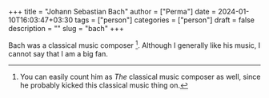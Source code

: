 +++
title = "Johann Sebastian Bach"
author = ["Perma"]
date = 2024-01-10T16:03:47+03:30 
tags = ["person"]
categories = ["person"]
draft = false
description = ""
slug = "bach"
+++

Bach was a classical music composer [^1]. Although I generally like his music, I cannot say that I am a big fan.

[^1]: You can easily count him as _The_ classical music composer as well, since he probably kicked this classical music thing on. 
